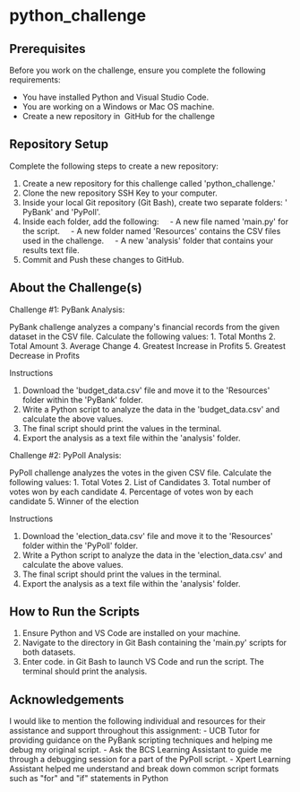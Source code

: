 # python_challenge

## Prerequisites
Before you work on the challenge, ensure you complete the following requirements:
* You have installed Python and Visual Studio Code.
* You are working on a Windows or Mac OS machine.
* Create a new repository in  GitHub for the challenge

## Repository Setup 
Complete the following steps to create a new repository:
1. Create a new repository for this challenge called 'python_challenge.' 
2. Clone the new repository SSH Key to your computer.
3. Inside your local Git repository (Git Bash), create two separate folders: ' PyBank' and 'PyPoll'.
4. Inside each folder, add the following:
    - A new file named 'main.py' for the script.
    - A new folder named 'Resources' contains the CSV files used in the challenge. 
    - A new 'analysis' folder that contains your results text file.
5. Commit and Push these changes to GitHub. 

## About the Challenge(s)

Challenge #1: PyBank Analysis:

PyBank challenge analyzes a company's financial records from the given dataset in the CSV file. Calculate the following values:
    1. Total Months
    2. Total Amount
    3. Average Change
    4. Greatest Increase in Profits
    5. Greatest Decrease in Profits

Instructions
1. Download the 'budget_data.csv' file and move it to the 'Resources' folder within the 'PyBank' folder. 
2. Write a Python script to analyze the data in the 'budget_data.csv' and calculate the above values. 
3. The final script should print the values in the terminal.
4. Export the analysis as a text file within the 'analysis' folder. 

Challenge #2: PyPoll Analysis:

PyPoll challenge analyzes the votes in the given CSV file. Calculate the following values:
    1. Total Votes
    2. List of Candidates 
    3. Total number of votes won by each candidate
    4. Percentage of votes won by each candidate 
    5. Winner of the election 

Instructions
1. Download the 'election_data.csv' file and move it to the 'Resources' folder within the 'PyPoll' folder. 
2. Write a Python script to analyze the data in the 'election_data.csv' and calculate the above values. 
3. The final script should print the values in the terminal.
4. Export the analysis as a text file within the 'analysis' folder. 

## How to Run the Scripts 
1. Ensure Python and VS Code are installed on your machine. 
2. Navigate to the directory in Git Bash containing the 'main.py' scripts for both datasets. 
3. Enter code. in Git Bash to launch VS Code and run the script. The terminal should print the analysis. 

## Acknowledgements

I would like to mention the following individual and resources for their assistance and support throughout this assignment:
    - UCB Tutor for providing guidance on the PyBank scripting techniques and helping me debug my original script. 
    - Ask the BCS Learning Assistant to guide me through a debugging session for a part of the PyPoll script. 
    - Xpert Learning Assistant helped me understand and break down common script formats such as "for" and "if" statements in Python 

